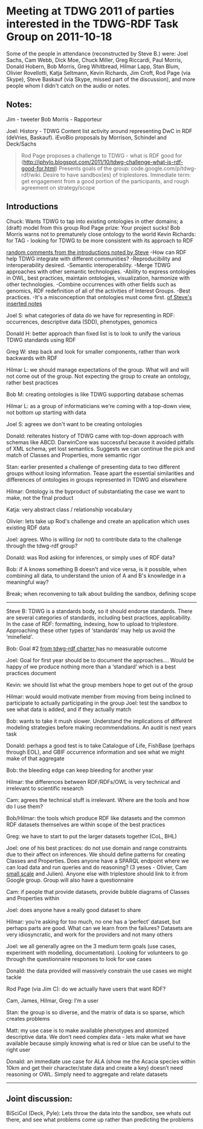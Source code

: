 # Meeting at TDWG 2011 of parties interested in the TDWG-RDF Task Group on 2011-10-18 #

Some of the people in attendance (reconstructed by Steve B.) were: Joel Sachs, Cam Webb, Dick Moe, Chuck Miller, Greg Riccardi, Paul Morris, Donald Hobern, Bob Morris, Greg Whitbread, Hilmar Lapp, Stan Blum, Olivier Rovellotti, Katja Seltmann, Kevin Richards, Jim Croft, Rod Page (via Skype), Steve Baskauf (via Skype, missed part of the discussion), and more people whom I didn't catch on the audio or notes.

## Notes: ##
Jim - tweeter
Bob Morris - Rapporteur

Joel: History - TDWG Content list activity around representing DwC in RDF (deVries, Baskauf). iEvoBio proposals by Morrison, Schindel and Deck/Sachs
> Rod Page proposes a challenge to TDWG - what is RDF good for (http://iphylo.blogspot.com/2011/10/tdwg-challenge-what-is-rdf-good-for.html)
> Presents goals of the group: code.google.com/p/tdwg-rdf/wiki. Desire to have sandbox(es) of triplestores. Immediate term: get engagement from a good portion of the participants, and rough agreement on strategy/scope


## Introductions ##
Chuck: Wants TDWG to tap into existing ontologies in other domains; a (draft) model from this group
Rod Page prize: Your project sucks!
Bob Morris warns not to prematurely close ontology to the world
Kevin Richards: for TAG - looking for TDWG to be more consistent with its approach to RDF

[random comments from the introductions noted by Steve](additional.md)
-How can RDF help TDWG integrate with different communities?
-Reproducibility and interoperability desired.
-Semantic interoperability.
-Merge TDWG approaches with other semantic technologies.
-Ability to express ontologies in OWL, best practices, maintain ontologies, visualization, harmonize with other technologies.
-Combine occurrences with other fields such as genomics, RDF redefinition of all of the activities of Interest Groups.
-Best practices.
-It's a misconception that ontologies must come first.
[of Steve's inserted notes](end.md)


Joel S: what categories of data do we have for representing in RDF: occurrences, descriptive data (SDD), phenotypes, genomics

Donald H: better approach than fixed list is to look to unify the various TDWG standards using RDF

Greg W: step back and look for smaller components, rather than work backwards with RDF

Hilmar L: we should manage expectations of the group. What will and will not come out of the group. Not expecting the group to create an ontology, rather best practices

Bob M: creating ontologies is like TDWG supporting database schemas

Hilmar L: as a group of informaticians we're coming with a top-down view, not bottom up starting with data

Joel S: agrees we don't want to be creating ontologies

Donald: reiterates history of TDWG came with top-down approach with schemas like ABCD. DarwinCore was successful because it avoided pitfalls of XML schema, yet lost semantics. Suggests
we can continue the pick and match of Classes and Properties, more semantic rigor

Stan: earlier presented a challenge of presenting data to two different groups without losing information. Tease apart the essential similarities and differences of ontologies in groups represented in TDWG and elsewhere

Hilmar: Ontology is the byproduct of substantiating the case we want to make, not the final product

Katja: very abstract class / relationship vocabulary

Olivier: lets take up Rod's challenge and create an application which uses existing RDF data

Joel: agrees. Who is willing (or not) to contribute data to the challenge through the tdwg-rdf group?

Donald: was Rod asking for inferences, or simply uses of RDF data?

Bob: if A knows something B doesn't and vice versa, is it possible, when combining all data, to understand the union of A and B's knowledge in a meaningful way?

Break; when reconvening to talk about building the sandbox, defining scope

---


Steve B: TDWG is a standards body, so it should endorse standards. There are several categories of standards, including best practices, applicability. In the case of RDF: formatting, indexing, how to upload to triplestore. Approaching these other types of ‘standards’ may help us avoid the ‘minefield’.

Bob: Goal #2 [from tdwg-rdf charter ](.md) has no measurable outcome

Joel: Goal for first year should be to document the approaches.... Would be happy of we produce nothing more than a ‘standard’ which is a best practices document

Kevin: we should list what the group members hope to get out of the group

Hilmar: would would motivate member from moving from being inclined to participate to actually participating in the group
Joel: test the sandbox to see what data is added, and if they actually match

Bob: wants to take it mush slower. Understand the implications of different modeling strategies before making recommendations. An audit is next years task

Donald: perhaps a good test is to take Catalogue of Life, FishBase (perhaps through EOL), and GBIF occurrence information and see what we might make of that aggregate

Bob: the bleeding edge can keep bleeding for another year

Hilmar: the differences between RDF/RDFs/OWL is very technical and irrelevant to scientific research

Cam: agrees the technical stuff is irrelevant. Where are the tools and how do I use them?

Bob/Hilmar: the tools which produce RDF like datasets and the common RDF datasets themselves are within scope of the best practices

Greg: we have to start to put the larger datasets together (CoL, BHL)

Joel: one of his best practices: do not use domain and range constraints due to their affect on inferences. We should define patterns for creating Classes and Properties. Does anyone have a SPARQL endpoint where we can load data and run queries and do reasoning? (3 yeses - Olivier, Cam [small scale](http://tdwg-rdf.net/store1,) and Julien). Anyone else with triplestore should link to it from Google group. Group will also have a questionnaire

Cam: if people that provide datasets, provide bubble diagrams of Classes and Properties within

Joel: does anyone have a really good dataset to share

Hilmar: you’re asking for too much, no one has a ‘perfect’ dataset, but perhaps parts are good. What can we learn from the failures? Datasets are very idiosyncratic, and work for the providers and not many others

Joel: we all generally agree on the 3 medium term goals (use cases, experiment with modelling, documentation). Looking for volunteers to go through the questionnaire responses to look for use cases

Donald: the data provided will massively constrain the use cases we might tackle

Rod Page (via Jim C): do we actually have users that want RDF?

Cam, James, Hilmar, Greg: I’m a user

Stan: the group is so diverse, and the matrix of data is so sparse, which creates problems

Matt: my use case is to make available phenotypes and atomized descriptive data. We don’t need complex data - lets make what we have available because simply knowing what is red or blue can be useful to the right user

Donald: an immediate use case for ALA (show me the Acacia species within 10km and get their character/state data and create a key) doesn’t need reasoning or OWL. Simply need to aggregate and relate datasets

---

## Joint discussion: ##

BiSciCol (Deck, Pyle): Lets throw the data into the sandbox, see whats out there, and see what problems come up rather than predicting the problems